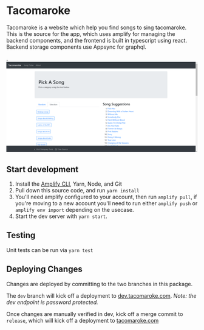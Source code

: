 # Tacomaroke 

Tacomaroke is a website which help you find songs to sing tacomaroke. This is the source for the app, which uses amplify for managing the backend components, and the frontend is built in typescript using react. Backend storage components use Appsync for graphql.

.
![](src/images/TacomarokeScreenShot.png)

## Start development

1. Install the [Amplify CLI](https://docs.amplify.aws/cli/start/install), Yarn, Node, and Git
1. Pull down this source code, and run `yarn install`
1. You'll need amplify configured to your account, then run `amplify pull`, if you're moving to a new account you'll need to run either  `amplify push` or `amplify env import` depending on the usecase.
1. Start the dev server with `yarn start`.

## Testing

Unit tests can be run via `yarn test`

## Deploying Changes

Changes are deployed by committing to the two branches in this package.

The `dev` branch will kick off a deployment to [dev.tacomaroke.com](https://dev.tacomaroke.com). _Note: the dev endpoint is password protected._

Once changes are manually verified in dev, kick off a merge commit to `release`, which will kick off a deployment to [tacomaroke.com](https://www.tacomaroke.com)
